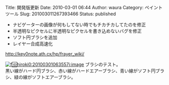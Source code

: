 Title: 開発版更新
Date: 2010-03-01 06:44
Author: waura
Category: ペイントツール
Slug: 201003011267393466
Status: published

-   ナビゲーターの画像が何もしてない時でもチカチカしてたのを修正
-   半透明なピクセルに半透明なピクセルを書き込めないバグを修正
-   ソフト円ブラシを追加
-   レイヤー合成高速化

<http://key0note.ath.cx/hp/frayer_wiki/>

[![f:id:hiroki0:20100301063557j:image](http://cdn-ak.f.st-hatena.com/images/fotolife/h/hiroki0/20100301/20100301063557.jpg "f:id:hiroki0:20100301063557j:image")](http://f.hatena.ne.jp/hiroki0/20100301063557)
ブラシのテスト。  
黒い線がハード円ブラシ、赤い線がハードエアーブラシ、青い線がソフト円ブラシ、緑の線がソフトエアーブラシ。
